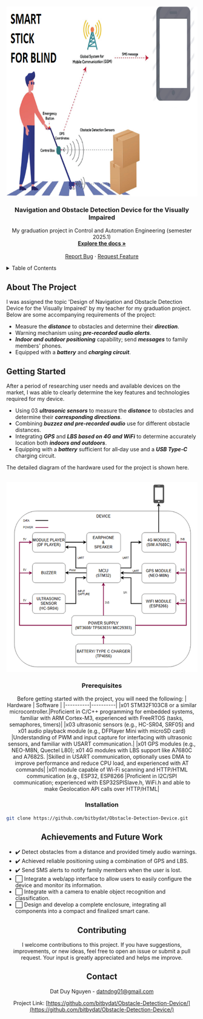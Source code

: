 <!-- PROJECT LOGO -->
<br />
<div align="center">
  <a href="https://github.com/bitbydat/Obstacle-Detection-Device">
    <img src="image/smart_stick.png" alt="Logo" width="900" height="500">
  </a>

<h3 align="center">Navigation and Obstacle Detection Device for the Visually Impaired</h3>

  <p align="center">
    My graduation project in Control and Automation Engineering (semester 2025.1)
    <br />
    <a href="https://docs.google.com/document/d/1b8eUY19hVWinYOA9YIkjcR_toliwRPs9/edit?usp=sharing&ouid=113352961761938394358&rtpof=true&sd=true"><strong>Explore the docs »</strong></a>
    <br />
    <br />
    <a href="https://github.com/hungdaqq/Smarthome-IoT/issues">Report Bug</a>
    ·
    <a href="https://github.com/hungdaqq/Smarthome-IoT/issues">Request Feature</a>
  </p>
</div>



<!-- TABLE OF CONTENTS -->
<details>
  <summary>Table of Contents</summary>
  <ol>
    <li>
      <a href="#about-the-project">About The Project</a>
      </ul>
    </li>
    <li>
      <a href="#getting-started">Getting Started</a>
      <ul>
        <li><a href="#prerequisites">Prerequisites</a></li>
        <li><a href="#installation">Installation</a></li>
      </ul>
    </li>
    <li><a href="#achievements-and-future-work">Achievements and Future Work</a></li>
     <li><a href="#contributing">Contributing</a></li>
    <li><a href="#contact">Contact</a></li>
  </ol>
</details>



<!-- ABOUT THE PROJECT -->
## About The Project

I was assigned the topic 'Design of Navigation and Obstacle Detection Device for the Visually Impaired' by my teacher for my graduation project. Below are some accompanying requirements of the project:  
- Measure the ***distance*** to obstacles and determine their ***direction***.  
- Warning mechanism using ***pre-recorded audio alerts***.  
- ***Indoor and outdoor positioning*** capability; send ***messages*** to family members' phones.  
- Equipped with a ***battery*** and ***charging circuit***.  

<!-- GETTING STARTED -->
## Getting Started

After a period of researching user needs and available devices on the market, I was able to clearly determine the key features and technologies required for my device.  
- Using 03 ***ultrasonic sensors*** to measure the ***distance*** to obstacles and determine their ***corresponding directions***.  
- Combining ***buzzez and pre‑recorded audio*** use for different obstacle distances.  
- Integrating ***GPS*** and ***LBS based on 4G and WiFi*** to determine accurately location both ***indoors and outdoors***.  
- Equipping with a ***battery*** sufficient for all‑day use and a ***USB Type‑C*** charging circuit.
<p align="left">
The detailed diagram of the hardware used for the project is shown here.<br>
</p>
  
<br>
<div align="center">
  <a href="https://github.com/bitbydat/Obstacle-Detection-Device">
    <img src="image/diagram1.png" alt="Logo" width="600" height="500">
  </a>
<p align="justify">

### Prerequisites
Before getting started with the project, you will need the following:
| Hardware | Software |
|----------|----------|
|x01 STM32F103C8 or a similar microcontroller.|Proficient in C/C++ programming for embedded systems, familiar with ARM Cortex-M3, experienced with FreeRTOS (tasks, semaphores, timers)|
|x03 ultrasonic sensors (e.g., HC-SR04, SRF05) and x01  audio playback module (e.g., DFPlayer Mini with microSD card)  |Understanding of PWM and input capture for interfacing with ultrasonic sensors, and familiar with USART communication.|
|x01 GPS modules (e.g., NEO-M8N, Quectel L80); x01 4G modules with LBS support like A7680C and A7682S. |Skilled in USART communication, optionally uses DMA to improve performance and reduce CPU load, and experienced with AT commands|
|x01 module capable of Wi-Fi scanning and HTTP/HTML communication (e.g., ESP32, ESP8266 |Proficient in I2C/SPI communication; experienced with ESP32SPISlave.h, WiFi.h and able to make Geolocation API calls over HTTP/HTML|


### Installation
<div align="left">
  
   ```sh
   git clone https://github.com/bitbydat/Obstacle-Detection-Device.git
   ```

</div>

<!-- ROADMAP -->
## Achievements and Future Work


<div align="left">

- ✔️ Detect obstacles from a distance and provided timely audio warnings.
- ✔️ Achieved reliable positioning using a combination of GPS and LBS.
- ✔️ Send SMS alerts to notify family members when the user is lost.
- ⬜ Integrate a web/app interface to allow users to easily configure the device and monitor its information. 
- ⬜ Integrate with a camera to enable object recognition and classification.
- ⬜ Design and develop a complete enclosure, integrating all components into a compact and finalized smart cane. 

</div>

<!-- CONTRIBUTING -->
## Contributing

I welcome contributions to this project. If you have suggestions, improvements, or new ideas, feel free to open an issue or submit a pull request. Your input is greatly appreciated and helps me improve.

<!-- CONTACT -->
## Contact

Dat Duy Nguyen - datndng01@gmail.com

Project Link: [https://github.com/bitbydat/Obstacle-Detection-Device/](https://github.com/bitbydat/Obstacle-Detection-Device/)

</p>
